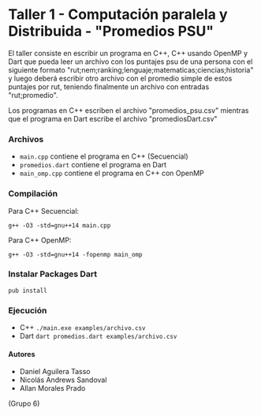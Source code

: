# Taller 1 - Computación paralela y Distribuida - "Promedios PSU" 
El taller consiste en escribir un programa en C++, C++ usando OpenMP y Dart que pueda leer un archivo con los puntajes psu de una persona con el siguiente formato "rut;nem;ranking;lenguaje;matematicas;ciencias;historia" y luego deberá escribir otro archivo con el promedio simple de estos puntajes por rut, teniendo finalmente un archivo con entradas "rut;promedio".

Los programas en C++ escriben el archivo "promedios_psu.csv" mientras que el programa en Dart escribe el archivo "promediosDart.csv"

### Archivos
- `main.cpp` contiene el programa en C++ (Secuencial)
- `promedios.dart` contiene el programa en Dart
- `main_omp.cpp` contiene el programa en C++ con OpenMP

### Compilación
Para C++ Secuencial:
```
g++ -O3 -std=gnu++14 main.cpp
```
Para C++ OpenMP:
```
g++ -O3 -std=gnu++14 -fopenmp main_omp
```
### Instalar Packages Dart
```
pub install
```
### Ejecución
- C++
    `./main.exe examples/archivo.csv`
- Dart
    `dart promedios.dart examples/archivo.csv`

#### Autores
- Daniel Aguilera Tasso
- Nicolás Andrews Sandoval
- Allan Morales Prado

(Grupo 6)
